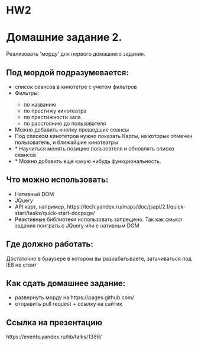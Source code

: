 # HW2

<h1>Домашние задание 2.</h1>

Реализовать 'морду' для первого домашнего задания.

<h2>Под мордой подразумевается:</h2>
<ul>
  <li>список сеансов в кинотетре с учетом фильтров</li>
  <li> Фильтры:</li>
    <ul>
       <li>по названию</li>
       <li>по престижу кинотеатра</li>
       <li>по престижности зала</li>
       <li>по расстоянию до пользователя</li>
    </ul>
  <li>Можно добавить кнопку прошедшие сеансы</li>
  <li>Под списком кинотетров нужно показать Карты, на которых отмечен пользователь, и ближайшие кинотеатры</li>
  <li>* Научиться менять позицию пользовтеля и обновлять списко сеансов</li>
  <li>* Можно добавить еще какую нибудь функциональность.</li>
</ul>

<h2>Что можно использовать:</h2>
<ul>
  <li>Нативный DOM</li>
  <li>JQuery</li>
  <li>API карт, например, https://tech.yandex.ru/maps/doc/jsapi/2.1/quick-start/tasks/quick-start-docpage/</li>
  <li>Реактивные библиотеки использовать запрещено. Так как смысл задания поиграть с JQuery или с нативным DOM</li>
</ul>

<h2>Где должно работать:</h2>
Достаточно в браузере в котором вы разрабатываете, затачиваться под IE8 не стоит

<h2>Как сдать домашнее задание:</h2>
<ul>
  <li>развернуть морду на https://pages.github.com/</li>
  <li>отправить pull request + ссылку на сайтик</li>
</ul>

<h2>Ссылка на презентацию </h2>
https://events.yandex.ru/lib/talks/1386/
